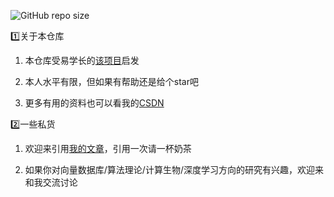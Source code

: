 ![GitHub repo size](https://img.shields.io/github/repo-size/DANNHIROAKI/XJTU-CS-Courses) 

:one:关于本仓库

1. 本仓库受易学长的[该项目](https://github.com/yijunquan-afk/XJTUSE-NOTES)启发

2. 本人水平有限，但如果有帮助还是给个star吧

3. 更多有用的资料也可以看我的[CSDN](https://dannhiroaki.blog.csdn.net/)

:two:一些私货

1. 欢迎来引用[我的文章](https://scholar.google.com/citations?user=FWtjHUwAAAAJ&hl=zh-CN)，引用一次请一杯奶茶

2. 如果你对向量数据库/算法理论/计算生物/深度学习方向的研究有兴趣，欢迎来和我交流讨论
